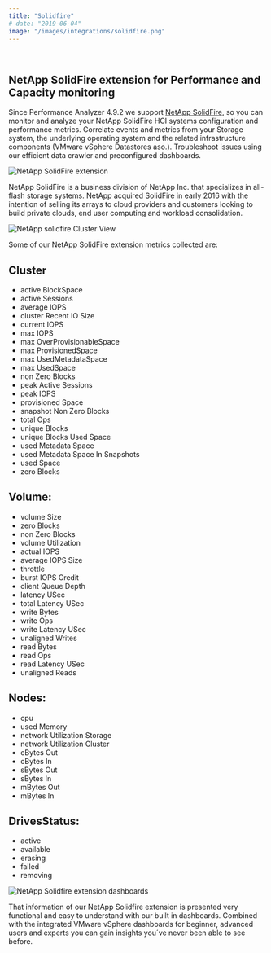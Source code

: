 ```yaml
---
title: "Solidfire"
# date: "2019-06-04"
image: "/images/integrations/solidfire.png"
---
```


 

<!-- ![Solidfire](/images/integrations/solidfire.png) -->



## NetApp SolidFire extension for Performance and Capacity monitoring

Since Performance Analyzer 4.9.2 we support [NetApp SolidFire](https://www.netapp.com/us/products/converged-systems/hyper-converged-infrastructure.aspx), so you can monitor and analyze your NetApp SolidFire HCI systems configuration and performance metrics. Correlate events and metrics from your Storage system, the underlying operating system and the related infrastructure components (VMware vSphere Datastores aso.). Troubleshoot issues using our efficient data crawler and preconfigured dashboards.


![NetApp SolidFire extension](/images/integrations/posts/add_solidfire.png)


NetApp SolidFire is a business division of NetApp Inc. that specializes in all-flash storage systems. NetApp acquired SolidFire in early 2016 with the intention of selling its arrays to cloud providers and customers looking to build private clouds, end user computing and workload consolidation.


![NetApp solidfire Cluster View](/images/integrations/posts/cluster_view.png)


Some of our NetApp SolidFire extension metrics collected are:

## Cluster

* active BlockSpace
* active Sessions
* average IOPS
* cluster Recent IO Size
* current IOPS
* max IOPS
* max OverProvisionableSpace
* max ProvisionedSpace
* max UsedMetadataSpace
* max UsedSpace
* non Zero Blocks
* peak Active Sessions
* peak IOPS
* provisioned Space
* snapshot Non Zero Blocks
* total Ops
* unique Blocks
* unique Blocks Used Space
* used Metadata Space
* used Metadata Space In Snapshots
* used Space
* zero Blocks

## Volume:

* volume Size
* zero Blocks
* non Zero Blocks
* volume Utilization
* actual IOPS
* average IOPS Size
* throttle
* burst IOPS Credit
* client Queue Depth
* latency USec
* total Latency USec
* write Bytes
* write Ops
* write Latency USec
* unaligned Writes
* read Bytes
* read Ops
* read Latency USec
* unaligned Reads


## Nodes:

* cpu
* used Memory
* network Utilization Storage
* network Utilization Cluster
* cBytes Out
* cBytes In
* sBytes Out
* sBytes In
* mBytes Out
* mBytes In


## DrivesStatus:

* active
* available
* erasing
* failed
* removing


![NetApp Solidfire extension dashboards](/images/integrations/posts/navigation-2.png)


That information of our NetApp Solidfire extension is presented very functional and easy to understand with our built in dashboards. Combined with the integrated VMware vSphere dashboards for beginner, advanced users and experts you can gain insights you´ve never been able to see before.